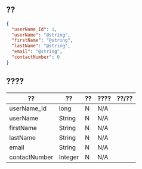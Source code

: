 ## ??
```json
{
  "userName_Id": 1,
  "userName": "@string",
  "firstName": "@string",
  "lastName": "@string",
  "email": "@string",
  "contactNumber": 0
}
```
## ????
??|??|??|????|??/??
---|---|---|---|---
userName_Id|long|N|N/A|
userName|String|N|N/A|
firstName|String|N|N/A|
lastName|String|N|N/A|
email|String|N|N/A|
contactNumber|Integer|N|N/A|
